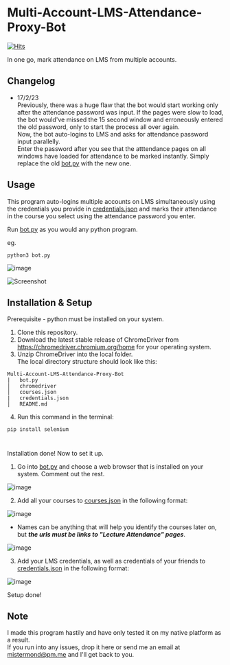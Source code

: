 # Multi-Account-LMS-Attendance-Proxy-Bot
[![Hits](https://hits.seeyoufarm.com/api/count/incr/badge.svg?url=https%3A%2F%2Fgithub.com%2FMisterMond%2FMulti-Account-Attendance-Proxy-Bot&count_bg=%2379C83D&title_bg=%23555555&icon=&icon_color=%23E7E7E7&title=hits&edge_flat=false)](https://hits.seeyoufarm.com)

In one go, mark attendance on LMS from multiple accounts.


## Changelog
- 17/2/23  
Previously, there was a huge flaw that the bot would start working only after the attendance password was input. If the pages were slow to load, the bot would've missed the 15 second window and erroneously entered the old password, only to start the process all over again.  
Now, the bot auto-logins to LMS and asks for attendance password input parallelly.   
Enter the password after you see that the atttendance pages on all windows have loaded for attendance to be marked instantly. Simply replace the old [bot.py](https://github.com/MisterMond/Multi-Account-LMS-Attendance-Proxy-Bot/blob/main/bot.py) with the new one.


## Usage
This program auto-logins multiple accounts on LMS simultaneously using the credentials you provide in [credentials.json](https://github.com/MisterMond/Multi-Account-Attendance-Proxy-Bot/blob/main/credentials.json) and marks their attendance in the course you select using the attendance password you enter.

Run [bot.py](https://github.com/MisterMond/Multi-Account-LMS-Attendance-Proxy-Bot/blob/main/bot.py) as you would any python program.

eg.
```
python3 bot.py
```

![image](https://user-images.githubusercontent.com/125508084/219632802-9cca3b57-94d4-4ae9-bc0a-c53b09483986.png)


![Screenshot](https://user-images.githubusercontent.com/125508084/219702808-a59eb451-bd5a-4c87-ae52-2c59bbee540c.png)


## Installation & Setup
Prerequisite - python must be installed on your system.
1. Clone this repository.
2. Download the latest stable release of ChromeDriver from https://chromedriver.chromium.org/home for your operating system.
3. Unzip ChromeDriver into the local folder.  
The local directory structure should look like this:  
```
Multi-Account-LMS-Attendance-Proxy-Bot
|   bot.py
│   chromedriver
│   courses.json
|   credentials.json
│   README.md
```
4. Run this command in the terminal:
```
pip install selenium
```
#
Installation done! Now to set it up.

1. Go into [bot.py](https://github.com/MisterMond/Multi-Account-LMS-Attendance-Proxy-Bot/blob/main/bot.py) and choose a web browser that is installed on your system. Comment out the rest.

![image](https://user-images.githubusercontent.com/125508084/219166698-9f06ef70-d1b8-4058-abde-bdf9dfc94730.png)


2. Add all your courses to [courses.json](https://github.com/MisterMond/Multi-Account-Attendance-Proxy-Bot/blob/main/courses.json) in the following format:

![image](https://user-images.githubusercontent.com/125508084/219168647-00c549ff-d198-4f24-9f8e-e4d572936aee.png)

- Names can be anything that will help you identify the courses later on, but ***the urls must be links to "Lecture Attendance" pages***.

![image](https://user-images.githubusercontent.com/125508084/219171009-623cca2b-a639-490d-bda5-5e385860a820.png)

3. Add your LMS credentials, as well as credentials of your friends to [credentials.json](https://github.com/MisterMond/Multi-Account-Attendance-Proxy-Bot/blob/main/credentials.json) in the following format:

![image](https://user-images.githubusercontent.com/125508084/219173097-595b555d-6f55-4e9c-ab59-f7339c95c59d.png)

Setup done!

## Note
I made this program hastily and have only tested it on my native platform as a result.   
If you run into any issues, drop it here or send me an email at mistermond@pm.me and I'll get back to you.
